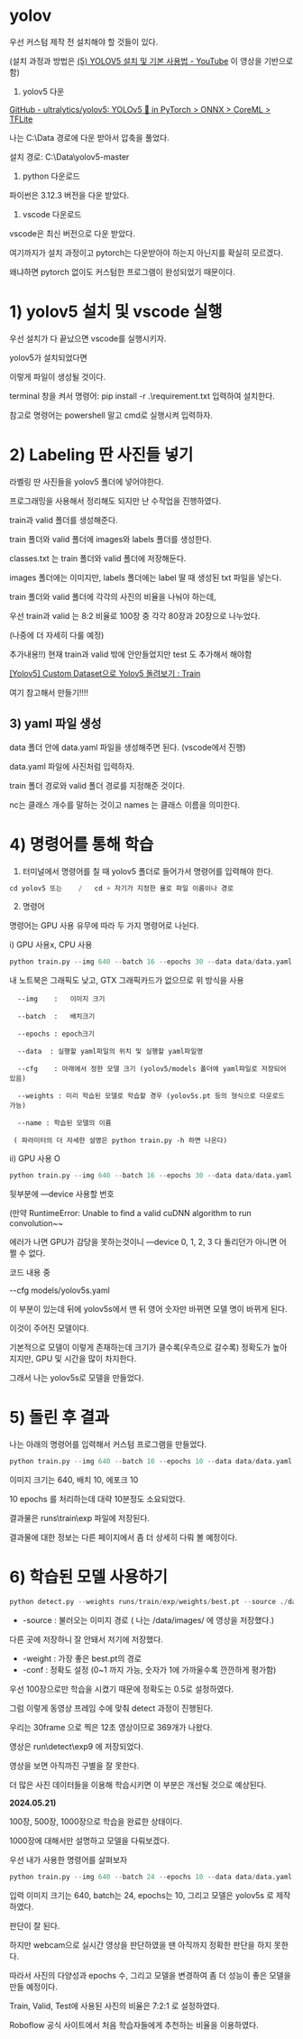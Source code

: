 # yolov

우선 커스텀 제작 전 설치해야 할 것들이 있다.

(설치 과정과 방법은 [(5) YOLOV5 설치 및 기본 사용법 - YouTube](https://www.youtube.com/watch?v=-gCB9Iotjs8&t=278s) 이 영상을 기반으로 함)

1. yolov5 다운

[GitHub - ultralytics/yolov5: YOLOv5 🚀 in PyTorch > ONNX > CoreML > TFLite](https://github.com/ultralytics/yolov5)

나는 C:\Data 경로에 다운 받아서 압축을 풀었다.

설치 경로: C:\Data\yolov5-master

1. python 다운로드

파이썬은 3.12.3 버전을 다운 받았다.

1. vscode 다운로드

vscode은 최신 버전으로 다운 받았다.

여기까지가 설치 과정이고 pytorch는 다운받아야 하는지 아닌지를 확실히 모르겠다.

왜냐하면 pytorch 없이도 커스텀한 프로그램이 완성되었기 때문이다.

# 1) yolov5 설치 및 vscode 실행

우선 설치가 다 끝났으면 vscode를 실행시키자.

yolov5가 설치되었다면 

이렇게 파일이 생성될 것이다.

terminal 창을 켜서 명령어: pip install -r .\requirement.txt 입력하여 설치한다.

참고로 명령어는 powershell 말고 cmd로 실행시켜 입력하자.

# 2) Labeling 딴 사진들 넣기

라벨링 딴 사진들을 yolov5 폴더에 넣어야한다.

프로그래밍을 사용해서 정리해도 되지만 난 수작업을 진행하였다.

train과 valid 폴더를 생성해준다.

train 폴더와 valid 폴더에 images와 labels 폴더를 생성한다.

classes.txt 는 train 폴더와 valid 폴더에 저장해둔다.

images 폴더에는 이미지만, labels 폴더에는 label 딸 때 생성된 txt 파일을 넣는다.

train 폴더와 valid 폴더에 각각의 사진의 비율을 나눠야 하는데, 

우선 train과 valid 는 8:2 비율로 100장 중 각각 80장과 20장으로 나누었다.

(나중에 더 자세히 다룰 예정)

추가내용!!) 현재 train과 valid 밖에 안만들었지만 test 도 추가해서 해야함

[[Yolov5] Custom Dataset으로 Yolov5 돌려보기 : Train](https://minmiin.tistory.com/15)

여기 참고해서 만들기!!!!

## 3) yaml 파일 생성

data 폴더 안에 data.yaml 파일을 생성해주면 된다. (vscode에서 진행)

data.yaml 파일에 사진처럼 입력하자.

train 폴더 경로와 valid 폴더 경로를 지정해준 것이다.

nc는 클래스 개수를 말하는 것이고 names 는 클래스 이름을 의미한다.

# 4) 명령어를 통해 학습

1) 터미널에서 명령어를 칠 때 yolov5 폴더로 들어가서 명령어를 입력해야 한다.

```python
cd yolov5 또는    /   cd + 자기가 지정한 욜로 파일 이름이나 경로
```

2) 명령어

명령어는 GPU 사용 유무에 따라 두 가지 명령어로 나뉜다.

i) GPU 사용x, CPU 사용

```python
python train.py --img 640 --batch 16 --epochs 30 --data data/data.yaml --cfg models/yolov5s.yaml --weights weights/yolov5s.pt
```

내 노트북은 그래픽도 낮고, GTX 그래픽카드가 없으므로 위 방식을 사용

```
  --img    :   이미지 크기

  --batch  :   배치크기

  --epochs : epoch크기

  --data  : 실행할 yaml파일의 위치 및 실행할 yaml파일명

  --cfg    : 아래에서 정한 모델 크기 (yolov5/models 폴더에 yaml파일로 저장되어 있음)

  --weights : 미리 학습된 모델로 학습할 경우 (yolov5s.pt 등의 형식으로 다운로드 가능)

  --name : 학습된 모델의 이름

 ( 파라미터의 더 자세한 설명은 python train.py -h 하면 나온다)

```

ii) GPU 사용 O

```python
python train.py --img 640 --batch 16 --epochs 30 --data data/data.yaml --cfg models/yolov5s.yaml --weights weights/yolov5s.pt  --device 1,2
```

뒷부분에 —device 사용할 번호

(만약 RuntimeError: Unable to find a valid cuDNN algorithm to run convolution~~

에러가 나면 GPU가 감당을 못하는것이니 —device 0, 1, 2, 3 다 돌리던가 아니면 어쩔 수 없다.

코드 내용 중

--cfg models/yolov5s.yaml

이 부분이 있는데 뒤에 yolov5s에서 맨 뒤 영어 숫자만 바뀌면 모델 명이 바뀌게 된다.

이것이 주어진 모델이다.

기본적으로 모델이 이렇게 존재하는데 크기가 클수록(우측으로 갈수록)  정확도가 높아지지만, GPU 및 시간을 많이 차지한다.

그래서 나는 yolov5s로 모델을 만들었다.

# 5) 돌린 후 결과

나는 아래의 명령어를 입력해서 커스텀 프로그램을 만들었다.

```python
python train.py --img 640 --batch 10 --epochs 10 --data data/data.yaml --cfg models/yolov5s.yaml --weights weights/yolov5s.pt
```

이미지 크기는 640, 배치 10, 에포크 10

10 epochs 를 처리하는데 대략 10분정도 소요되었다.

결과물은 runs\train\exp 파일에 저장된다.

결과물에 대한 정보는 다른 페이지에서 좀 더 상세히 다뤄 볼 예정이다.

# 6) 학습된 모델 사용하기

```python
python detect.py --weights runs/train/exp/weights/best.pt --source ./data/images/testvideo.mp4 --conf 0.5
```

- -source : 불러오는 이미지 경로 ( 나는 /data/images/ 에 영상을 저장했다.)

다른 곳에 저장하니 잘 안돼서 저기에 저장했다.

- -weight : 가장 좋은 best.pt의 경로
- -conf : 정확도 설정 (0~1 까지 가능, 숫자가 1에 가까울수록 깐깐하게 평가함)

우선 100장으로만 학습을 시켰기 때문에 정확도는 0.5로 설정하였다.


그럼 이렇게 동영상 프레임 수에 맞춰 detect 과정이 진행된다.

우리는 30frame 으로 찍은 12초 영상이므로 369개가 나왔다.

영상은 run\detect\exp9 에 저장되었다.


영상을 보면 아직까진 구별을 잘 못한다.

더 많은 사진 데이터들을 이용해 학습시키면 이 부분은 개선될 것으로 예상된다.

**2024.05.21)**

100장, 500장, 1000장으로 학습을 완료한 상태이다.

1000장에 대해서만 설명하고 모델을 다뤄보겠다.

우선 내가 사용한 명령어를 살펴보자

```python
python train.py --img 640 --batch 24 --epochs 10 --data data/data.yaml --cfg models/yolov5s.yaml --weights weights/yolov5s.pt
```

입력 이미지 크기는 640, batch는 24, epochs는 10, 그리고 모델은 yolov5s 로 제작하였다.

판단이 잘 된다.

하지만 webcam으로 실시간 영상을 판단하였을 땐 아직까지 정확한 판단을 하지 못한다.

따라서 사진의 다양성과 epochs 수, 그리고 모델을 변경하여 좀 더 성능이 좋은 모델을 만들 예정이다.

Train, Valid, Test에 사용된 사진의 비율은 7:2:1 로 설정하였다.

Roboflow 공식 사이트에서 처음 학습자들에게 추천하는 비율을 이용하였다.
